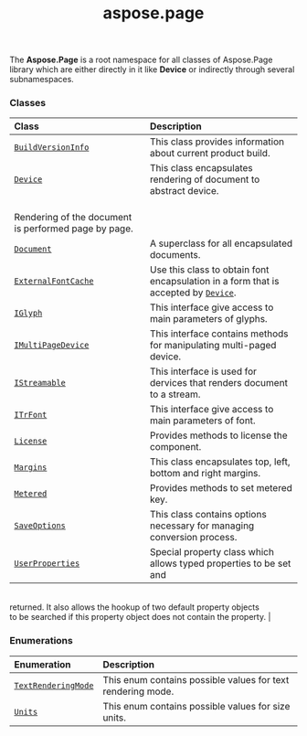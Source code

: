 ﻿---
title: aspose.page
second_title: Aspose.Page for Python via .NET API References
description: 
type: docs
weight: 10
url: /python-net/aspose.page/
is_root: false
---

The **Aspose.Page**  is a root namespace for all classes of Aspose.Page library which are either directly in it like **Device**  or indirectly through several subnamespaces.

### Classes
| Class | Description |
| :- | :- |
| [`BuildVersionInfo`](/page/python-net/aspose.page/buildversioninfo) | This class provides information about current product build. |
| [`Device`](/page/python-net/aspose.page/device) | This class encapsulates rendering of document to abstract device.<br/>Rendering of the document is performed page by page. |
| [`Document`](/page/python-net/aspose.page/document) | A superclass for all encapsulated documents. |
| [`ExternalFontCache`](/page/python-net/aspose.page/externalfontcache) | Use this class to obtain font encapsulation in a form that is accepted by [`Device`](/page/python-net/aspose.page/device). |
| [`IGlyph`](/page/python-net/aspose.page/iglyph) | This interface give access to main parameters of glyphs. |
| [`IMultiPageDevice`](/page/python-net/aspose.page/imultipagedevice) | This interface contains methods for manipulating multi-paged device. |
| [`IStreamable`](/page/python-net/aspose.page/istreamable) | This interface is used for dervices that renders document to a stream. |
| [`ITrFont`](/page/python-net/aspose.page/itrfont) | This interface give access to main parameters of font. |
| [`License`](/page/python-net/aspose.page/license) | Provides methods to license the component. |
| [`Margins`](/page/python-net/aspose.page/margins) | This class encapsulates top, left, bottom and right margins. |
| [`Metered`](/page/python-net/aspose.page/metered) | Provides methods to set metered key. |
| [`SaveOptions`](/page/python-net/aspose.page/saveoptions) | This class contains options necessary for managing conversion process. |
| [`UserProperties`](/page/python-net/aspose.page/userproperties) | Special property class which allows typed properties to be set and<br/>returned. It also allows the hookup of two default property objects<br/>to be searched if this property object does not contain the property. |


### Enumerations
| Enumeration | Description |
| :- | :- |
| [`TextRenderingMode`](/page/python-net/aspose.page/textrenderingmode) | This enum contains possible values for text rendering mode. |
| [`Units`](/page/python-net/aspose.page/units) | This enum contains possible values for size units. |


